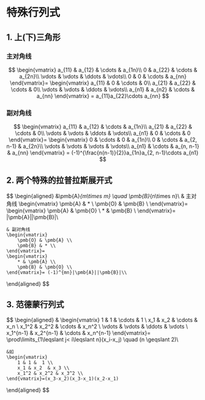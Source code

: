 # 特殊行列式

## 1. 上(下)三角形

### 主对角线

$$
\begin{vmatrix}
	a_{11} & a_{12} & \cdots & a_{1n}\\
	0 & a_{22} & \cdots & a_{2n}\\
	\vdots & \vdots & \ddots  & \vdots\\
	0 & 0 & \cdots & a_{nn}
\end{vmatrix}=
\begin{vmatrix}
	a_{11} & 0 & \cdots & 0\\
	a_{21} & a_{22} & \cdots & 0\\
	\vdots & \vdots & \ddots  & \vdots\\
	a_{n1} & a_{n2} & \cdots & a_{nn}
\end{vmatrix}
= a_{11}a_{22}\cdots a_{nn}
$$

### 副对角线

$$
\begin{vmatrix}
	a_{11} & a_{12} & \cdots & a_{1n}\\
	a_{21} & a_{22} & \cdots & 0\\
	\vdots & \vdots & \ddots  & \vdots\\
	a_{n1} & 0 & \cdots & 0
\end{vmatrix}=
\begin{vmatrix}
	0 & \cdots & 0 & a_{1n}\\
	0 & \cdots & a_{2, n-1} & a_{2n}\\
	\vdots & \vdots & \vdots  & \vdots\\
	a_{n1} & \cdots & a_{n, n-1} & a_{nn}
\end{vmatrix}
= (-1)^{\frac{n(n-1)}{2}}a_{1n}a_{2, n-1}\cdots a_{n1}
$$

## 2. 两个特殊的拉普拉斯展开式

$$
\begin{aligned}
	&\pmb{A}_{m\times m} \quad \pmb{B}_{n\times n}\\
	& 主对角线
	\begin{vmatrix}
		\pmb{A} & * \\
		\pmb{O} & \pmb{B} \\
	\end{vmatrix}=
	\begin{vmatrix}
		\pmb{A} & \pmb{O} \\
		* & \pmb{B} \\
	\end{vmatrix}= |\pmb{A}||\pmb{B}|\\

	& 副对角线
	\begin{vmatrix}
		\pmb{O} & \pmb{A} \\
		\pmb{B} & * \\
	\end{vmatrix}=
	\begin{vmatrix}
		* & \pmb{A} \\
		\pmb{B} & \pmb{O} \\
	\end{vmatrix}= (-1)^{mn}|\pmb{A}||\pmb{B}|\\
\end{aligned}
$$

## 3. 范德蒙行列式

$$
\begin{aligned}
	&
	\begin{vmatrix}
		1 & 1 & \cdots & 1 \\
		x_1 & x_2 & \cdots & x_n \\
		x_1^2 & x_2^2 & \cdots & x_n^2 \\
		\vdots & \vdots & \ddots & \vdots \\
		x_1^{n-1} & x_2^{n-1} & \cdots & x_n^{n-1}
	\end{vmatrix}=
	\prod\limits_{1\leqslant j< i\leqslant n}(x_i-x_j) \quad (n \geqslant 2)\\

	&如
	\begin{vmatrix}
		1 & 1 &  1 \\
		x_1 & x_2  & x_3 \\
		x_1^2 & x_2^2 & x_3^2 \\
	\end{vmatrix}=(x_3-x_2)(x_3-x_1)(x_2-x_1)
\end{aligned}
$$
